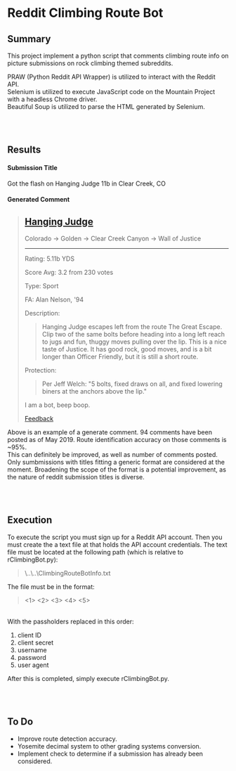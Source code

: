 # Reddit Climbing Route Bot

## Summary 
This project implement a python script that comments climbing route info on picture submissions on rock climbing themed subreddits.

PRAW (Python Reddit API Wrapper) is utilized to interact with the Reddit API.
</br>Selenium is utilized to execute JavaScript code on the Mountain Project with a headless Chrome driver.
</br>Beautiful Soup is utilized to parse the HTML generated by Selenium.




</br></br>
## Results

#### Submission Title
Got the flash on Hanging Judge 11b in Clear Creek, CO

#### Generated Comment
>## [Hanging Judge](https://www.mountainproject.com/route/105752059/hanging-judge?search=1&type=route&method=resultsPage&query=Hanging%20Judge "Mountain Project")
>
>Colorado -> Golden -> Clear Creek Canyon -> Wall of Justice
>
>***
>
>Rating: 5.11b YDS
>
>Score Avg: 3.2 from 230 votes
>
>Type: Sport
>
>FA: Alan Nelson, '94
>
>Description:
>
>>Hanging Judge escapes left from the route The Great Escape. Clip two of the same bolts before heading into a long left reach to jugs and fun, thuggy moves pulling over the lip. This is a nice taste of Justice. It has good rock, good moves, and is a bit longer than Officer Friendly, but it is still a short route.
>
>Protection:
>
>>Per Jeff Welch: "5 bolts, fixed draws on all, and fixed lowering biners at the anchors above the lip."
>
>I am a bot, beep boop.
>
>[Feedback](https://np.reddit.com/message/compose?to=ClimbingRouteBot "PM's and comments are monitored! Feedback is welcome.")

Above is an example of a generate comment. 94 comments have been posted as of May 2019. Route identification accuracy on those comments is ~95%.
</br>This can definitely be improved, as well as number of comments posted.
Only sumbmissions with titles fitting a generic format are considered at the moment.
Broadening the scope of the format is a potential improvement, as the nature of reddit submission titles is diverse.




</br></br>
## Execution
To execute the script you must sign up for a Reddit API account.
Then you must create the a text file at that holds the API account credentials.
The text file must be located at the following path (which is relative to rClimbingBot.py):
> \\..\\..\\ClimbingRouteBotInfo.txt

The file must be in the format:
> <1> <2> <3> <4> <5>


</br> With the passholders replaced in this order:
1. client ID
2. client secret
3. username
4. password
5. user agent

After this is completed, simply execute rClimbingBot.py.





</br></br>
## To Do
- Improve route detection accuracy.
- Yosemite decimal system to other grading systems conversion.
- Implement check to determine if a submission has already been considered.
